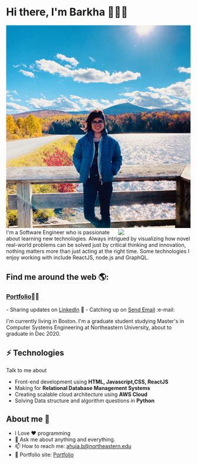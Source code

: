 # Hi there, I'm Barkha 👩🏾‍💻

<img src="https://github.com/ahujab/ahujab/blob/main/baks.jpg" width="500px">
<img align='right' src='https://user-images.githubusercontent.com/5713670/87202985-820dcb80-c2b6-11ea-9f56-7ec461c497c3.gif' width='200"'>
I'm a Software Engineer who is passionate about learning new technologies. Always intrigued by visualizing how novel real-world problems can be solved just by critical thinking and innovation, nothing matters more than just acting at the right time. Some technologies I enjoy working with include ReactJS, node.js and GraphQL. 


## Find me around the web 🌎: 
<h3><a href="https://ahujab.github.io/Hello-Barkha/">Portfolio</a>👩🏾‍ </h3>
- Sharing updates on <a href="https://www.linkedin.com/in/barkha-ahuja/">LinkedIn</a> 💼
- Catching up on <a href = "mailto: ahuja.b@northeastern.edu">Send Email</a> :e-mail:


I'm currently living in Boston. I'm a graduate student studying Master's in Computer Systems Engineering at Northeastern University, about to graduate in Dec 2020.

## ⚡ Technologies
Talk to me about
- Front-end development using **HTML, Javascript,CSS, ReactJS**
- Making for **Relational Database Management Systems**
- Creating scalable cloud architecture using **AWS Cloud**
- Solving Data structure and algorithm questions in **Python**

## About me 🤔
- I Love ❤️ programming
- 💬 Ask me about anything and everything.
- 📫 How to reach me: ahuja.b@northeastern.edu
- 🎯 Portfolio site: [Portfolio](https://ahujab.github.io/Hello-Barkha/)


